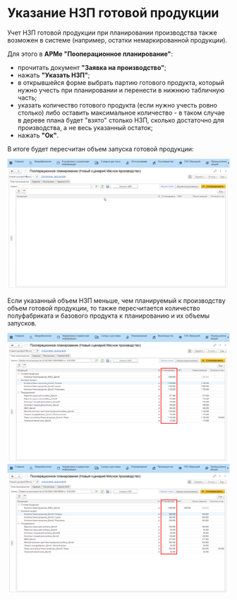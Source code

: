 # Указание НЗП готовой продукции

Учет НЗП готовой продукции при планировании производства также возможен в системе (например, остатки немаркированной продукции). 

Для этого в **АРМе "Пооперационное планирование"**:

- прочитать документ **"Заявка на производство"**;
- нажать **"Указать НЗП"**;
- в открывшейся форме выбрать партию готового продукта, который нужно учесть при планировании и перенести в нижнюю табличную часть;
- указать количество готового продукта (если нужно учесть ровно столько) либо оставить максимальное количество - в таком случае в дереве плана будет "взято" столько НЗП, сколько достаточно для производства, а не весь указанный остаток;
- нажать **"Ок"**.

В итоге будет пересчитан объем запуска готовой продукции:
    
![](4.gif)

Eсли указанный объем НЗП меньше, чем планируемый к производству объем готовой продукции, то также пересчитается количество полуфабриката и базового продукта к планированию и их объемы запусков.

![До указания НЗП](image-1.png)
![После указания НЗП](image.png)